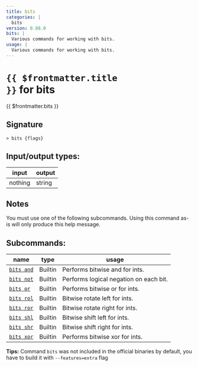 ```yaml
---
title: bits
categories: |
  bits
version: 0.88.0
bits: |
  Various commands for working with bits.
usage: |
  Various commands for working with bits.
---
```

<!-- This file is automatically generated. Please edit the command in https://github.com/nushell/nushell instead. -->

# <code>{{ $frontmatter.title }}</code> for bits

<div class='command-title'>{{ $frontmatter.bits }}</div>

## Signature

```> bits {flags} ```


## Input/output types:

| input   | output |
| ------- | ------ |
| nothing | string |

## Notes
You must use one of the following subcommands. Using this command as-is will only produce this help message.

## Subcommands:

| name                                     | type    | usage                                  |
| ---------------------------------------- | ------- | -------------------------------------- |
| [`bits and`](/commands/docs/bits_and.md) | Builtin | Performs bitwise and for ints.         |
| [`bits not`](/commands/docs/bits_not.md) | Builtin | Performs logical negation on each bit. |
| [`bits or`](/commands/docs/bits_or.md)   | Builtin | Performs bitwise or for ints.          |
| [`bits rol`](/commands/docs/bits_rol.md) | Builtin | Bitwise rotate left for ints.          |
| [`bits ror`](/commands/docs/bits_ror.md) | Builtin | Bitwise rotate right for ints.         |
| [`bits shl`](/commands/docs/bits_shl.md) | Builtin | Bitwise shift left for ints.           |
| [`bits shr`](/commands/docs/bits_shr.md) | Builtin | Bitwise shift right for ints.          |
| [`bits xor`](/commands/docs/bits_xor.md) | Builtin | Performs bitwise xor for ints.         |

**Tips:** Command `bits` was not included in the official binaries by default, you have to build it with `--features=extra` flag